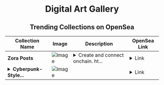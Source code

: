 <div align="center">

# Digital Art Gallery

## Trending Collections on OpenSea

| Collection Name                       | Image                                                                                     | Description                       | OpenSea Link                                                                                          |
|---------------------------------------|-------------------------------------------------------------------------------------------|-----------------------------------|--------------------------------------------------------------------------------------------------------|
| **Zora Posts** | ![Image](https://i.seadn.io/s/raw/files/d2bcde1ca41bdd49ec0fadd238edc57b.png?w=500&auto=format?w=200&auto=format) | <details><summary>Create and connect onchain. ht...</summary>Create and connect onchain. https://zora.co</details> | <details><summary>Link</summary>[Zora Posts](https://opensea.io/collection/zora-posts-15158)</details> |
| **<details><summary>Cyberpunk-Style...</summary>Cyberpunk-Style NFT Greeting Cards</details>** | ![Image](https://i.seadn.io/s/raw/files/de802b3a19baafbb125692977f8f91f6.jpg?w=500&auto=format?w=200&auto=format) |  | <details><summary>Link</summary>[Cyberpunk-Style NFT Greeting Cards](https://opensea.io/collection/cyberpunk-style-nft-greeting-cards)</details> |

</div>